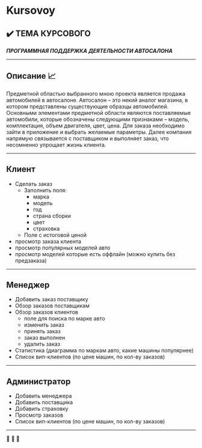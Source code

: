 # Kursovoy

## ✔️ ТЕМА КУРСОВОГО

___ПРОГРАММНАЯ ПОДДЕРЖКА ДЕЯТЕЛЬНОСТИ АВТОСАЛОНА___
___
## Описание :chart_with_upwards_trend:
Предметной областью выбранного мною проекта является продажа автомобилей в автосалоне. Автосалон – это некий аналог магазина, в котором представлены существующие образцы автомобилей. Основными элементами предметной области являются поставляемые автомобили, которые обозначены следующими признаками – модель, комплектация, объем двигателя, цвет, цена. Для заказа необходимо зайти в приложение и выбрать желаемые параметры. Далее компания напрямую связывается с поставщиком и выполняет заказ, что несомненно упрощает жизнь клиента. 
___

## Клиент
- Сделать заказ 
  + Заполнить поля:
    - марка
    - модель
    - год
    - страна сборки
    - цвет
    - страховка
  + Поле с истоговой ценой
- просмотр заказа клиента
- просмотр популярных моделей авто
- просмотр моделей которые есть оффлайн (можно купить без предзаказа)
___
## Менеджер
- Добавить заказ поставщику
- Обзор заказов поставщикам
- Обзор заказов клиентов
  - поле для поиска по марке авто
  - изменить заказ
  - принять заказ 
  - заказ выполнен
  - удалить заказ
- Статистика (диаграмма по маркам авто, какие машины популярнее) 
- Список вип-клиентов (по цене машин, по кол-ву заказов) 
___
## Администратор
- Добавить менеджера
- Добавить поставщика 
- Добавить страховку
- Просмотр заказов
- Список вип-клиентов (по цене машин, по кол-ву заказов) 

___
:green_heart: :green_heart: :green_heart:
